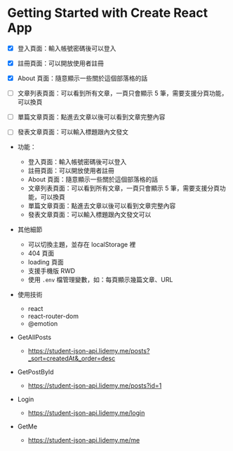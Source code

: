 # Getting Started with Create React App

- [X] 登入頁面：輸入帳號密碼後可以登入
- [X] 註冊頁面：可以開放使用者註冊
- [X] About 頁面：隨意顯示一些關於這個部落格的話
- [ ] 文章列表頁面：可以看到所有文章，一頁只會顯示 5 筆，需要支援分頁功能，可以換頁
- [ ] 單篇文章頁面：點進去文章以後可以看到文章完整內容
- [ ] 發表文章頁面：可以輸入標題跟內文發文


- 功能：
  - 登入頁面：輸入帳號密碼後可以登入
  - 註冊頁面：可以開放使用者註冊
  - About 頁面：隨意顯示一些關於這個部落格的話
  - 文章列表頁面：可以看到所有文章，一頁只會顯示 5 筆，需要支援分頁功能，可以換頁
  - 單篇文章頁面：點進去文章以後可以看到文章完整內容
  - 發表文章頁面：可以輸入標題跟內文發文可以
- 其他細節
  - 可以切換主題，並存在 localStorage 裡
  - 404 頁面
  - loading 頁面
  - 支援手機版 RWD
  - 使用 `.env` 檔管理變數，如：每頁顯示幾篇文章、URL
- 使用技術
  - react
  - react-router-dom
  - @emotion

- GetAllPosts
  - https://student-json-api.lidemy.me/posts?_sort=createdAt&_order=desc
- GetPostById
  - https://student-json-api.lidemy.me/posts?id=1
- Login
  - https://student-json-api.lidemy.me/login
- GetMe
  - https://student-json-api.lidemy.me/me